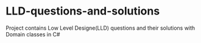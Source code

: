 # LLD-questions-and-solutions
Project contains Low Level Designe(LLD) questions and their solutions with Domain classes in C#
